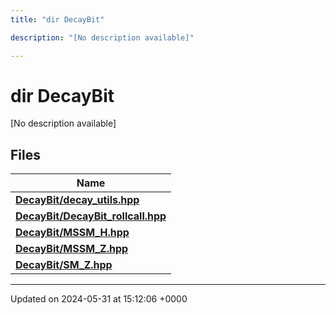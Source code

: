 ```yaml
---
title: "dir DecayBit"

description: "[No description available]"

---
```


# dir DecayBit

[No description available]

## Files

| Name           |
| -------------- |
| **[DecayBit/decay_utils.hpp](/documentation/code/files/decay__utils_8hpp/#file-decaybit-decay-utils-hpp)**  |
| **[DecayBit/DecayBit_rollcall.hpp](/documentation/code/files/decaybit__rollcall_8hpp/#file-decaybit-decaybit-rollcall-hpp)**  |
| **[DecayBit/MSSM_H.hpp](/documentation/code/files/mssm__h_8hpp/#file-decaybit-mssm-h-hpp)**  |
| **[DecayBit/MSSM_Z.hpp](/documentation/code/files/mssm__z_8hpp/#file-decaybit-mssm-z-hpp)**  |
| **[DecayBit/SM_Z.hpp](/documentation/code/files/sm__z_8hpp/#file-decaybit-sm-z-hpp)**  |






-------------------------------

Updated on 2024-05-31 at 15:12:06 +0000
